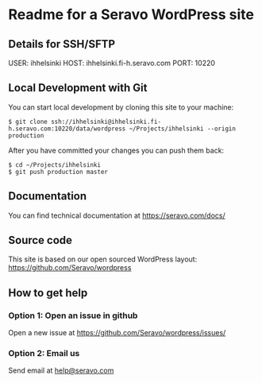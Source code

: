 # Readme for a Seravo WordPress site

## Details for SSH/SFTP

USER: ihhelsinki
HOST: ihhelsinki.fi-h.seravo.com
PORT: 10220

## Local Development with Git

You can start local development by cloning this site to your machine:

```
$ git clone ssh://ihhelsinki@ihhelsinki.fi-h.seravo.com:10220/data/wordpress ~/Projects/ihhelsinki --origin production
```

After you have committed your changes you can push them back:

```
$ cd ~/Projects/ihhelsinki
$ git push production master
```

## Documentation

You can find technical documentation at https://seravo.com/docs/

## Source code

This site is based on our open sourced WordPress layout: https://github.com/Seravo/wordpress

## How to get help

### Option 1: Open an issue in github

Open a new issue at https://github.com/Seravo/wordpress/issues/

### Option 2: Email us

Send email at help@seravo.com
